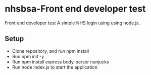 # nhsbsa-Front end developer test
Front end developer test
A simple NHS login using using node.js.

## Setup
- Clone repository, and run npm install
- Run npm init -y
- Run npm install express body-parser nunjucks
- Run node index.js to start the application

